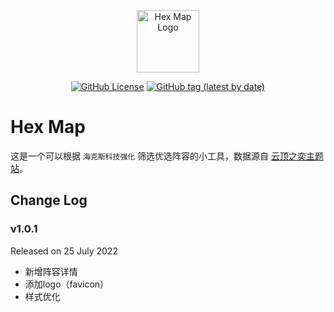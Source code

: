 <p align="center">
    <img width="100" src="https://tkzt.cn/hex-map/logo.png" alt="Hex Map Logo" />
</p>
<p align="center">
  <a href="https://github.com/boring-plans/hex-map/blob/main/LICENSE"><img alt="GitHub License" src="https://img.shields.io/github/license/boring-plans/hex-map?color=blue"></a>
  <a href="https://github.com/boring-plans/hex-map/tags">
    <img alt="GitHub tag (latest by date)" src="https://img.shields.io/github/v/tag/boring-plans/hex-map">
  </a>
</p>

# Hex Map

这是一个可以根据 `海克斯科技强化` 筛选优选阵容的小工具，数据源自 [云顶之奕主题站](https://lol.qq.com/tft/#/index)。


## Change Log

### v1.0.1

Released on 25 July 2022

- 新增阵容详情
- 添加logo（favicon）
- 样式优化
